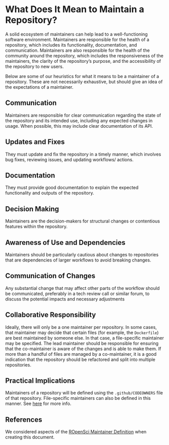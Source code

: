 # What Does It Mean to Maintain a Repository?

A solid ecosystem of maintainers can help lead to a well-functioning software environment. Maintainers are responsible for the health of a repository, which includes its functionality, documentation, and communication. Maintainers are also responsible for the health of the community around the repository, which includes the responsiveness of the maintainers, the clarity of the repository’s purpose, and the accessibility of the repository to new users.

Below are some of our heuristics for what it means to be a maintainer of a repository. These are not necessarily exhaustive, but should give an idea of the expectations of a maintainer.

## Communication
Maintainers are responsible for clear communication regarding the state of the repository and its intended use, including any expected changes in usage. When possible, this may include clear documentation of its API.

## Updates and Fixes
They must update and fix the repository in a timely manner, which involves bug fixes, reviewing issues, and updating workflows/ actions.

## Documentation
They must provide good documentation to explain the expected functionality and outputs of the repository.

## Decision Making
Maintainers are the decision-makers for structural changes or contentious features within the repository.

## Awareness of Use and Dependencies
Maintainers should be particularly cautious about changes to repositories that are dependencies of larger workflows to avoid breaking changes.

## Communication of Changes
Any substantial change that may affect other parts of the workflow should be communicated, preferably in a tech review call or similar forum, to discuss the potential impacts and necessary adjustments

## Collaborative Responsibility
Ideally, there will only be a one maintainer per repository. In some cases, that maintainer may decide that certain files (for example, the `Dockerfile`) are best maintained by someone else. In that case, a file-specific maintainer may be specified. The lead maintainer should be responsible for ensuring that the co-maintainer is aware of the changes and is able to make them. If more than a handful of files are managed by a co-maintainer, it is a good indication that the repository should be refactored and split into multiple repositories.

## Practical Implications
Maintainers of a repository will be defined using the `.github/CODEOWNERS` file of that repository. File-specific maintainers can also be defined in this manner. See [here](https://docs.github.com/en/repositories/managing-your-repositorys-settings-and-features/customizing-your-repository/about-code-owners) for more info. 

## References
We considered aspects of the [ROpenSci Maintainer Definition](https://ropensci.org/blog/2023/02/07/what-does-it-mean-to-maintain-a-package/) when creating this document. 
